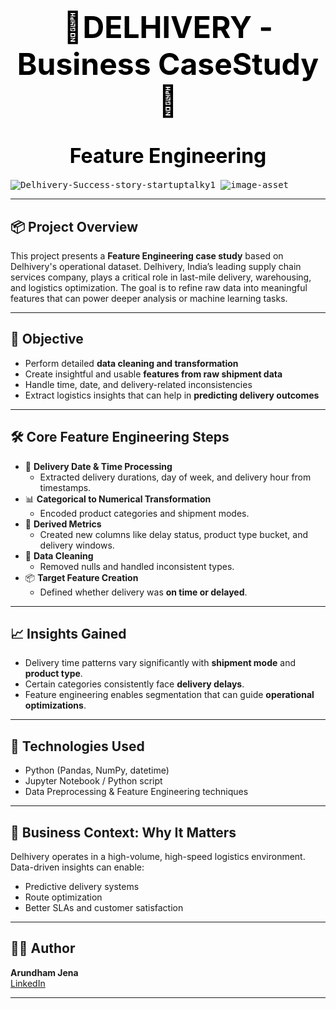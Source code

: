 # <h1 align='center'> <font color='black'><font size=7> 🚚DELHIVERY - Business CaseStudy🚚 </font> </font></h1>
<h1 align='center'><font color='black'><font size=6>Feature Engineering</font> </font></h1>

<kbd>![Delhivery-Success-story-startuptalky1](https://github.com/KasiMuthuveerappan/Delhivery-FeatureEngineering/assets/142071405/bb263aac-ee62-4dbf-8fba-6d3d1e991b3e)
![image-asset](https://github.com/KasiMuthuveerappan/Delhivery-FeatureEngineering/assets/142071405/d686e6f3-c5dd-4ae9-b3a1-5a4e6eb78a4c)</kbd>

---

## 📦 Project Overview

This project presents a **Feature Engineering case study** based on Delhivery's operational dataset. Delhivery, India’s leading supply chain services company, plays a critical role in last-mile delivery, warehousing, and logistics optimization. The goal is to refine raw data into meaningful features that can power deeper analysis or machine learning tasks.

---

## 🧠 Objective

- Perform detailed **data cleaning and transformation**
- Create insightful and usable **features from raw shipment data**
- Handle time, date, and delivery-related inconsistencies
- Extract logistics insights that can help in **predicting delivery outcomes**

---

## 🛠️ Core Feature Engineering Steps

- 🚚 **Delivery Date & Time Processing**  
  - Extracted delivery durations, day of week, and delivery hour from timestamps.
- 📊 **Categorical to Numerical Transformation**  
  - Encoded product categories and shipment modes.
- 🧮 **Derived Metrics**  
  - Created new columns like delay status, product type bucket, and delivery windows.
- 🧹 **Data Cleaning**  
  - Removed nulls and handled inconsistent types.
- 📦 **Target Feature Creation**  
  - Defined whether delivery was **on time or delayed**.

---

## 📈 Insights Gained

- Delivery time patterns vary significantly with **shipment mode** and **product type**.
- Certain categories consistently face **delivery delays**.
- Feature engineering enables segmentation that can guide **operational optimizations**.

---

## 🔧 Technologies Used

- Python (Pandas, NumPy, datetime)
- Jupyter Notebook / Python script
- Data Preprocessing & Feature Engineering techniques

---

## 🔗 Business Context: Why It Matters

Delhivery operates in a high-volume, high-speed logistics environment. Data-driven insights can enable:
- Predictive delivery systems
- Route optimization
- Better SLAs and customer satisfaction

---

## 🧑‍💼 Author

**Arundham Jena**  
[LinkedIn](https://www.linkedin.com/in/arundham-jena-39as)

---
